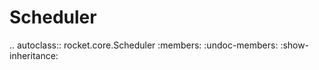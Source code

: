 # Scheduler

.. autoclass:: rocket.core.Scheduler
   :members:
   :undoc-members:
   :show-inheritance:
